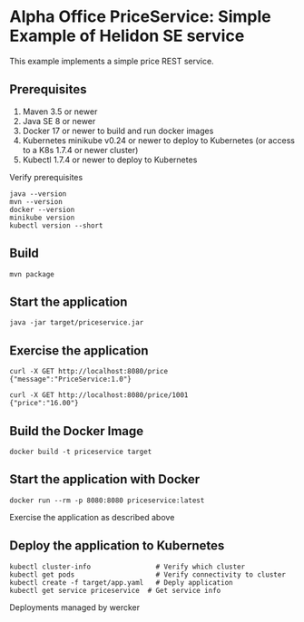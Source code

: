 
# Alpha Office PriceService:  Simple Example of Helidon SE service

This example implements a simple price REST service.

## Prerequisites

1. Maven 3.5 or newer
2. Java SE 8 or newer
3. Docker 17 or newer to build and run docker images
4. Kubernetes minikube v0.24 or newer to deploy to Kubernetes (or access to a K8s 1.7.4 or newer cluster)
5. Kubectl 1.7.4 or newer to deploy to Kubernetes

Verify prerequisites
```
java --version
mvn --version
docker --version
minikube version
kubectl version --short
```

## Build

```
mvn package
```

## Start the application

```
java -jar target/priceservice.jar
```

## Exercise the application

```
curl -X GET http://localhost:8080/price
{"message":"PriceService:1.0"}

curl -X GET http://localhost:8080/price/1001
{"price":"16.00"}

```

## Build the Docker Image

```
docker build -t priceservice target
```

## Start the application with Docker

```
docker run --rm -p 8080:8080 priceservice:latest
```

Exercise the application as described above

## Deploy the application to Kubernetes

```
kubectl cluster-info                # Verify which cluster
kubectl get pods                    # Verify connectivity to cluster
kubectl create -f target/app.yaml   # Deply application
kubectl get service priceservice  # Get service info
```

Deployments managed by wercker
